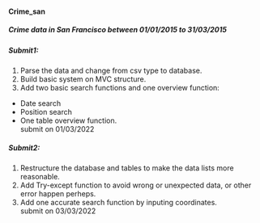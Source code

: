#### Crime_san
##### Crime data in San Francisco between 01/01/2015 to 31/03/2015

##### Submit1:  
1. Parse the data and change from csv type to database.  
2. Build basic system on MVC structure.  
3. Add two basic search functions and one overview function:  
  * Date search  
  * Position search  
  * One table overview function.  
submit on 01/03/2022  

##### Submit2:  
1. Restructure the database and tables to make the data lists more reasonable.  
2. Add Try-except function to avoid wrong or unexpected data, or other error happen perheps.  
3. Add one accurate search function by inputing coordinates.  
submit on 03/03/2022




